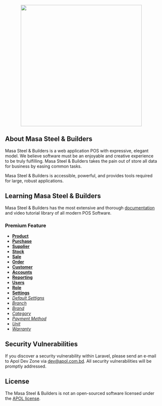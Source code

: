 <p align="center"><a href="https://apol.com.bd" target="_blank">
<img src="https://apol.com.bd/wp-content/uploads/2018/06/APOL_LOGO.png" width="400"></a></p>

## About Masa Steel & Builders

Masa Steel & Builders is a web application POS with expressive, elegant model. We believe software must be an enjoyable and creative experience to be truly fulfilling. Masa Steel & Builders takes the pain out of store all data for business by easing common tasks.


Masa Steel & Builders is accessible, powerful, and provides tools required for large, robust applications.

## Learning Masa Steel & Builders

Masa Steel & Builders has the most extensive and thorough [documentation](https://apol.com.bd/apol-pos/docs) and video tutorial library of all modern POS Software.

### Premium Feature

- **[Product](#)**
- **[Purchase](#)**
- **[Supplier](#)**
- **[Stock](#)**
- **[Sale](#)**
- **[Order](#)**
- **[Customer](#)**
- **[Accounts](#)**
- **[Reporting](#)**
- **[Users](#)**
- **[Role](#)**
- **[Settings](#)**
- *[Default Settigns](#)*
- *[Branch](#)*
- *[Brand](#)*
- *[Category](#)*
- *[Payment Method](#)*
- *[Unit](#)*
- *[Warranty](#)*


## Security Vulnerabilities

If you discover a security vulnerability within Laravel, please send an e-mail to Apol Dev Zone via [dev@apol.com.bd](mailto:dev@apol.com.bd). All security vulnerabilities will be promptly addressed.

## License

The Masa Steel & Builders is not an open-sourced software licensed under the [APOL license](https://apol.com.bd).
